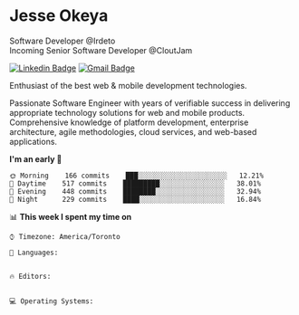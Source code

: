 # Jesse Okeya

Software Developer @Irdeto
<br />
Incoming Senior Software Developer @CloutJam

[![Linkedin Badge](https://img.shields.io/badge/-Jesse%20Okeya-6633cc?style=flat-square&logo=Linkedin&logoColor=white&link=https://www.linkedin.com/in/jesse-okeya-45a38510a/)](https://www.linkedin.com/in/jesse-okeya-45a38510a/) 
[![Gmail Badge](https://img.shields.io/badge/-jesseokeya@gmail.com-6633cc?style=flat-square&logo=Gmail&logoColor=white&link=mailto:jesseokeya@gmail.com)](mailto:jesseokeya@gmail.com)

Enthusiast of the best web & mobile development technologies.

Passionate Software Engineer with years of verifiable success in delivering appropriate technology solutions for web and mobile products. Comprehensive knowledge of platform development, enterprise architecture, agile methodologies, cloud services, and web-based applications.

<!--START_SECTION:waka-->
**I'm an early 🐤** 

```text
🌞 Morning    166 commits    ███░░░░░░░░░░░░░░░░░░░░░░   12.21% 
🌆 Daytime    517 commits    █████████░░░░░░░░░░░░░░░░   38.01% 
🌃 Evening    448 commits    ████████░░░░░░░░░░░░░░░░░   32.94% 
🌙 Night      229 commits    ████░░░░░░░░░░░░░░░░░░░░░   16.84%

```


📊 **This week I spent my time on** 

```text
⌚︎ Timezone: America/Toronto

💬 Languages: 


🔥 Editors: 


💻 Operating Systems: 


```


<!--END_SECTION:waka-->
